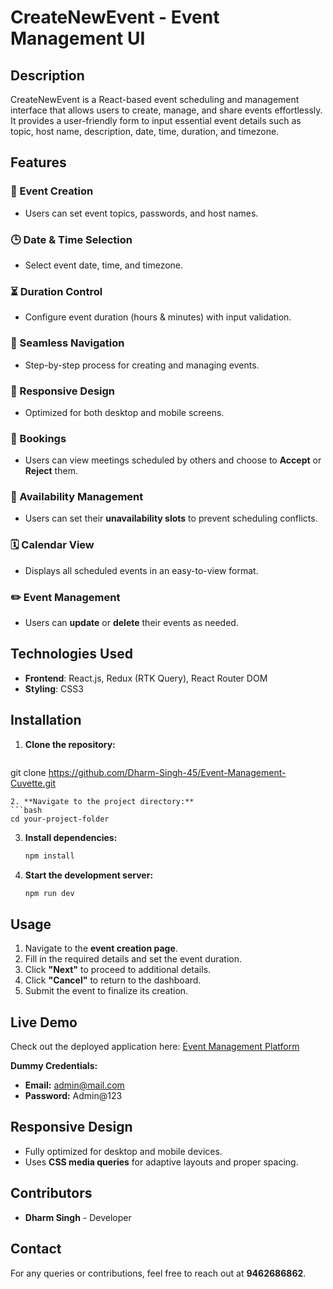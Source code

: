 # CreateNewEvent - Event Management UI

## Description
CreateNewEvent is a React-based event scheduling and management interface that allows users to create, manage, and share events effortlessly. It provides a user-friendly form to input essential event details such as topic, host name, description, date, time, duration, and timezone.

## Features

### 📅 Event Creation
- Users can set event topics, passwords, and host names.

### 🕒 Date & Time Selection
- Select event date, time, and timezone.

### ⏳ Duration Control
- Configure event duration (hours & minutes) with input validation.

### 🔄 Seamless Navigation
- Step-by-step process for creating and managing events.

### 🎨 Responsive Design
- Optimized for both desktop and mobile screens.

### 📌 Bookings
- Users can view meetings scheduled by others and choose to **Accept** or **Reject** them.

### 📆 Availability Management
- Users can set their **unavailability slots** to prevent scheduling conflicts.

### 🗓️ Calendar View
- Displays all scheduled events in an easy-to-view format.

### ✏️ Event Management
- Users can **update** or **delete** their events as needed.

## Technologies Used
- **Frontend**: React.js, Redux (RTK Query), React Router DOM
- **Styling**: CSS3

## Installation
1. **Clone the repository:**
   ```bash
  git clone https://github.com/Dharm-Singh-45/Event-Management-Cuvette.git
   ```
2. **Navigate to the project directory:**
   ```bash
   cd your-project-folder
   ```
3. **Install dependencies:**
   ```bash
   npm install
   ```
4. **Start the development server:**
   ```bash
   npm run dev
   ```

## Usage
1. Navigate to the **event creation page**.
2. Fill in the required details and set the event duration.
3. Click **"Next"** to proceed to additional details.
4. Click **"Cancel"** to return to the dashboard.
5. Submit the event to finalize its creation.

## Live Demo
Check out the deployed application here: [Event Management Platform](https://event-management-cuvette-frontendd.vercel.app/)

**Dummy Credentials:**
- **Email:** admin@mail.com
- **Password:** Admin@123

## Responsive Design
- Fully optimized for desktop and mobile devices.
- Uses **CSS media queries** for adaptive layouts and proper spacing.

## Contributors
- **Dharm Singh** - Developer

## Contact
For any queries or contributions, feel free to reach out at **9462686862**.

